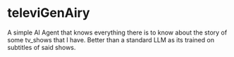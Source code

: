 # televiGenAiry

A simple AI Agent that knows everything there is to know about the story of some tv_shows that I have. Better than a standard LLM as its trained on subtitles of said shows. 